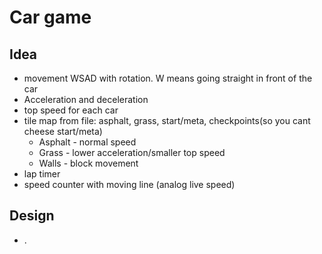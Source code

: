# Car game
## Idea
- movement WSAD with rotation. W means going straight in front of the car
- Acceleration and deceleration
- top speed for each car
- tile map from file: asphalt, grass, start/meta, checkpoints(so you cant cheese start/meta)
  - Asphalt - normal speed
  - Grass - lower acceleration/smaller top speed
  - Walls - block movement 
- lap timer
- speed counter with moving line (analog live speed)

## Design
- .

